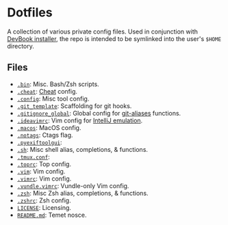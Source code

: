 # Dotfiles

A collection of various private config files. Used in conjunction with 
[DevBook installer](https://jig.io/devbook), the repo is intended to be 
symlinked into the user's `$HOME` directory.

## Files
- [`.bin`](.bin): Misc. Bash/Zsh scripts.
- [`.cheat`](.cheat): [Cheat](https://github.com/chrisallenlane/cheat) config.
- [`.config`](.config): Misc tool config.
- [`.git_template`](.git_template): Scaffolding for git hooks.
- [`.gitignore_global`](.gitignore_global): Global config for [git-aliases](.sh/functions/git-aliases) functions.
- [`.ideavimrc`](.ideavimrc): Vim config for [IntelliJ emulation](https://github.com/JetBrains/ideavim).
- [`.macos`](.macos): MacOS config.
- [`.notags`](.notags): Ctags flag.
- [`.pyexiftoolgui`](.pyexiftoolgui): 
- [`.sh`](.sh): Misc shell alias, completions, & functions.
- [`.tmux.conf`](.tmux.conf):
- [`.toprc`](.toprc): Top config.
- [`.vim`](.vim): Vim config.
- [`.vimrc`](.vimrc): Vim config.
- [`.vundle.vimrc`](.vundle.vimrc): Vundle-only Vim config.
- [`.zsh`](.zsh): Misc Zsh alias, completions, & functions.
- [`.zshrc`](.zshrc): Zsh config.
- [`LICENSE`](LICENSE): Licensing.
- [`README.md`](README.md): Temet nosce.
